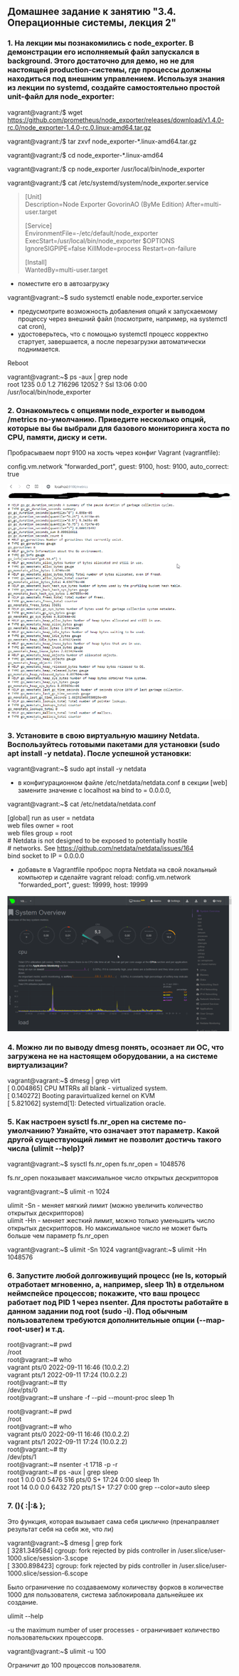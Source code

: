 ## Домашнее задание к занятию "3.4. Операционные системы, лекция 2"

### 1. На лекции мы познакомились с node_exporter. В демонстрации его исполняемый файл запускался в background. Этого достаточно для демо, но не для настоящей production-системы, где процессы должны находиться под внешним управлением. Используя знания из лекции по systemd, создайте самостоятельно простой unit-файл для node_exporter:

vagrant@vagrant:/$ wget https://github.com/prometheus/node_exporter/releases/download/v1.4.0-rc.0/node_exporter-1.4.0-rc.0.linux-amd64.tar.gz

vagrant@vagrant:/$ tar zxvf node_exporter-*.linux-amd64.tar.gz

vagrant@vagrant:/$ cd node_exporter-*.linux-amd64

vagrant@vagrant:/$ cp node_exporter /usr/local/bin/node_exporter

vagrant@vagrant:/$ cat /etc/systemd/system/node_exporter.service

>[Unit]  
Description=Node Exporter GovorinAO (ByMe Edition)
After=multi-user.target
>
>[Service]  
EnvironmentFile=-/etc/default/node_exporter
ExecStart=/usr/local/bin/node_exporter $OPTIONS
IgnoreSIGPIPE=false
KillMode=process
Restart=on-failure
>
>[Install]  
WantedBy=multi-user.target

* поместите его в автозагрузку

vagrant@vagrant:~$ sudo systemctl enable node_exporter.service

* предусмотрите возможность добавления опций к запускаемому процессу через внешний файл (посмотрите, например, на systemctl cat cron),
* удостоверьтесь, что с помощью systemctl процесс корректно стартует, завершается, а после перезагрузки автоматически поднимается.

Reboot

vagrant@vagrant:~$ ps -aux | grep node  
root        1235  0.0  1.2 716296 12052 ?        Ssl  13:06   0:00 /usr/local/bin/node_exporter

### 2. Ознакомьтесь с опциями node_exporter и выводом /metrics по-умолчанию. Приведите несколько опций, которые вы бы выбрали для базового мониторинга хоста по CPU, памяти, диску и сети.

Пробрасываем порт 9100 на хость через конфиг Vagrant (vagrantfile):  

config.vm.network  "forwarded_port", guest: 9100, host: 9100, auto_correct: true

![](https://github.com/sergey-svet-melnikov/My-Tutorial/blob/main/DevOps-22/Home_Work/03-sysadmin-04-os/node_exporter.png)

### 3. Установите в свою виртуальную машину Netdata. Воспользуйтесь готовыми пакетами для установки (sudo apt install -y netdata). После успешной установки:

vagrant@vagrant:~$ sudo apt install -y netdata

* в конфигурационном файле /etc/netdata/netdata.conf в секции [web] замените значение с localhost на bind to = 0.0.0.0,  

vagrant@vagrant:~$ cat /etc/netdata/netdata.conf

[global]
        run as user = netdata  
        web files owner = root  
        web files group = root  
        # Netdata is not designed to be exposed to potentially hostile  
        # networks. See https://github.com/netdata/netdata/issues/164    
        bind socket to IP = 0.0.0.0  

* добавьте в Vagrantfile проброс порта Netdata на свой локальный компьютер и сделайте vagrant reload: config.vm.network "forwarded_port", guest: 19999, host: 19999      

![](https://github.com/sergey-svet-melnikov/My-Tutorial/blob/main/DevOps-22/Home_Work/03-sysadmin-04-os/netdata.png)  


### 4. Можно ли по выводу dmesg понять, осознает ли ОС, что загружена не на настоящем оборудовании, а на системе виртуализации?

vagrant@vagrant:~$ dmesg | grep virt  
[    0.004865] CPU MTRRs all blank - virtualized system.  
[    0.140272] Booting paravirtualized kernel on KVM  
[    5.821062] systemd[1]: Detected virtualization oracle.  

### 5.  Как настроен sysctl fs.nr_open на системе по-умолчанию? Узнайте, что означает этот параметр. Какой другой существующий лимит не позволит достичь такого числа (ulimit --help)?

vagrant@vagrant:~$ sysctl fs.nr_open
fs.nr_open = 1048576

fs.nr_open показывает максимальное число открытых дескрипторов

vagrant@vagrant:~$ ulimit -n
1024

ulimit -Sn - меняет мягкий лимит (можно увеличить количество открытых дескрипторов)  
ulimit -Hn - меняет жесткий лимит, можно только уменьшить число открытых дескрипторов. Но максимальное число не может быть больше чем параметр fs.nr_open  

vagrant@vagrant:~$ ulimit -Sn
1024
vagrant@vagrant:~$ ulimit -Hn
1048576

### 6. Запустите любой долгоживущий процесс (не ls, который отработает мгновенно, а, например, sleep 1h) в отдельном неймспейсе процессов; покажите, что ваш процесс работает под PID 1 через nsenter. Для простоты работайте в данном задании под root (sudo -i). Под обычным пользователем требуются дополнительные опции (--map-root-user) и т.д.

root@vagrant:~# pwd  
/root  
root@vagrant:~# who  
vagrant  pts/0        2022-09-11 16:46 (10.0.2.2)  
vagrant  pts/1        2022-09-11 17:24 (10.0.2.2)  
root@vagrant:~# tty  
/dev/pts/0  
root@vagrant:~#  unshare -f --pid --mount-proc sleep 1h  

root@vagrant:~# pwd   
/root   
root@vagrant:~# who  
vagrant  pts/0        2022-09-11 16:46 (10.0.2.2)  
vagrant  pts/1        2022-09-11 17:24 (10.0.2.2)  
root@vagrant:~# tty  
/dev/pts/1  
root@vagrant:~# nsenter -t 1718 -p -r  
root@vagrant:~# ps -aux | grep sleep  
root           1  0.0  0.0   5476   516 pts/0    S+   17:24   0:00 sleep 1h  
root          14  0.0  0.0   6432   720 pts/1    S+   17:27   0:00 grep --color=auto sleep  

### 7. (){ :|:& };

Это функция, которая вызывает сама себя циклично (пренаправляет результат себя на себя же, что ли)  

vagrant@vagrant:~$ dmesg | grep fork  
[ 3281.349584] cgroup: fork rejected by pids controller in /user.slice/user-1000.slice/session-3.scope  
[ 3300.898423] cgroup: fork rejected by pids controller in /user.slice/user-1000.slice/session-6.scope  

Было ограничение по создаваемому количеству форков в количестве 1000 для пользователя, система заблокировала дальнейшее их создание.  

ulimit --help

-u        the maximum number of user processes - ограничивает количество пользовательских процессорв.  

vagrant@vagrant:~$ ulimit -u 100 

Ограничит до 100 процессов пользователя.
